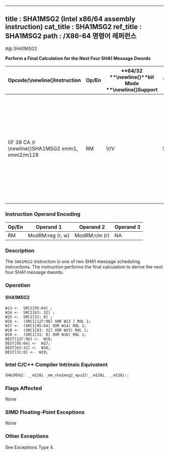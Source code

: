 ----------------------------
title : SHA1MSG2 (Intel x86/64 assembly instruction)
cat_title : SHA1MSG2
ref_title : SHA1MSG2
path : /X86-64 명령어 레퍼런스
----------------------------
#@ SHA1MSG2

**Perform a Final Calculation for the Next Four SHA1 Message Dwords**

|**Opcode/**\newline{}**Instruction**|**Op/En**|**64/32 **\newline{}**bit Mode **\newline{}**Support**|**CPUID **\newline{}**Feature **\newline{}**Flag**|**Description**|
|------------------------------------|---------|------------------------------------------------------|--------------------------------------------------|---------------|
|0F 38 CA /r \newline{}SHA1MSG2 xmm1, xmm2/m128|RM|V/V|SHA|Performs the final calculation for the next four SHA1 message dwords using intermediate results from xmm1 and the previous message dwords from xmm2/m128, storing the result in xmm1.|
### Instruction Operand Encoding


|Op/En|Operand 1|Operand 2|Operand 3|
|-----|---------|---------|---------|
|RM|ModRM:reg (r, w)|ModRM:r/m (r)|NA|
### Description


The `SHA1MSG2` instruction is one of two SHA1 message scheduling instructions. The instruction performs the final calculation to derive the next four SHA1 message dwords.


### Operation
#### SHA1MSG2 
```info-verb
W13 <-  SRC2[95:64] ; 
W14 <-  SRC2[63: 32] ; 
W15 <-  SRC2[31: 0] ; 
W16 <-  (SRC1[127:96] XOR W13 ) ROL 1; 
W17 <-  (SRC1[95:64] XOR W14) ROL 1; 
W18 <-  (SRC1[63: 32] XOR W15) ROL 1; 
W19 <-  (SRC1[31: 0] XOR W16) ROL 1; 
DEST[127:96] <-  W16; 
DEST[95:64] <-  W17; 
DEST[63:32] <-  W18; 
DEST[31:0] <-  W19; 
```

### Intel C/C++ Compiler Intrinsic Equivalent

```cpp
SHA1MSG2: __m128i _mm_sha1msg2_epu32(__m128i, __m128i);
```
### Flags Affected


None

### SIMD Floating-Point Exceptions


None

### Other Exceptions


See Exceptions Type 4.


